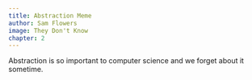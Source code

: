 ```yaml
---
title: Abstraction Meme  
author: Sam Flowers
image: They Don't Know
chapter: 2
---
```

Abstraction is so important to computer science and we forget about it sometime.